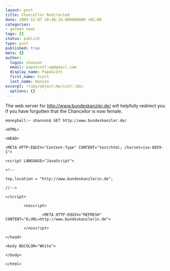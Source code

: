 ```yaml
---
layout: post
title: Chancellor Redirected
date: 2005-12-07 10:48:24.000000000 +01:00
categories:
- german news
tags: []
status: publish
type: post
published: true
meta: {}
author:
  login: shanson
  email: papascott-wp@gmail.com
  display_name: PapaScott
  first_name: Scott
  last_name: Hanson
excerpt: !ruby/object:Hpricot::Doc
  options: {}
---
```

<p>The web server for <a href="http://www.bundeskanzler.de/">http://www.bundeskanzler.de/</a> will helpfully redirect you if you have forgotten that the Chancellor is now female.</p>
<p><code>moneyball:~ shanson$ GET http://www.bundeskanzler.de/<br />
&lt;HTML&gt;<br />
&lt;HEAD&gt;<br />
&lt;META HTTP-EQUIV="Content-Type" CONTENT="text/html; charset=iso-8859-1"&gt;<br />
&lt;script LANGUAGE="JavaScript"&gt;<br />
&lt;!--<br />
top.location = "http://www.bundeskanzlerin.de";<br />
//--&gt;<br />
&lt;/script&gt;<br />
        &lt;noscript&gt;<br />
                &lt;META HTTP-EQUIV="REFRESH" CONTENT="0;URL=http://www.bundeskanzlerin.de"&gt;<br />
        &lt;/noscript&gt;<br />
&lt;/head&gt;<br />
&lt;body BGCOLOR="White"&gt;<br />
&lt;/body&gt;<br />
&lt;/html&gt;</code></p>
